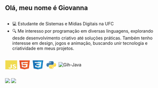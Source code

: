 ## Olá, meu nome é Giovanna
##

- 💻 Estudante de Sistemas e Mídias Digitais na UFC
- 🔍 Me interesso por programação em diversas linguagens, explorando desde desenvolvimento criativo até soluções práticas. Também tenho interesse em design, jogos e animação, buscando unir tecnologia e criatividade em meus projetos.

<div style="display: inline_block"><br>
  <img align="center" alt="Gih-Js" height="30" width="40" src="https://raw.githubusercontent.com/devicons/devicon/master/icons/javascript/javascript-plain.svg">
  <img align="center" alt="Gih-HTML" height="30" width="40" src="https://raw.githubusercontent.com/devicons/devicon/master/icons/html5/html5-original.svg">
  <img align="center" alt="Gih-CSS" height="30" width="40" src="https://raw.githubusercontent.com/devicons/devicon/master/icons/css3/css3-original.svg">
  <img align="center" alt="Gih-Python" height="30" width="40" src="https://raw.githubusercontent.com/devicons/devicon/master/icons/python/python-original.svg">
  <img align="center" alt="Gih-Java" height="30" width="40" src="https://th.bing.com/th/id/R.1e1ba20cfa4a4c86d66437632e35df2f?rik=kFYKaDX1vZx8Mg&pid=ImgRaw&r=0" />
  
  ##
 
<div> 
 
  <a href="https://www.instagram.com/gihsalec/" target="_blank"><img src="https://img.shields.io/badge/-Instagram-%23E4405F?style=for-the-badge&logo=instagram&logoColor=white" target="_blank"></a>
  <a href="https://www.linkedin.com/in/giovanna-sales-292a7230b/?trk=opento_sprofile_topcard" target="_blank"><img src="https://img.shields.io/badge/-LinkedIn-%230077B5?style=for-the-badge&logo=linkedin&logoColor=white" target="_blank"></a> 
  
</div>
